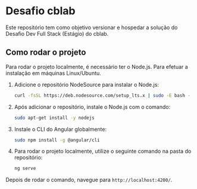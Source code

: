 # Desafio cblab

Este repositório tem como objetivo versionar e hospedar a solução do Desafio Dev Full Stack (Estágio) do cblab.

## Como rodar o projeto

Para rodar o projeto localmente, é necessário ter o Node.js. Para efetuar a instalação em máquinas Linux/Ubuntu.

1. Adicione o repositório NodeSource para instalar o Node.js:

   ```bash
   curl -fsSL https://deb.nodesource.com/setup_lts.x | sudo -E bash -
   ```

2. Após adicionar o repositório, instale o Node.js com o comando:

   ```bash
   sudo apt-get install -y nodejs
   ```

3. Instale o CLI do Angular globalmente:

   ```bash
   sudo npm install -g @angular/cli
   ```

4. Para rodar o projeto localmente, utilize o seguinte comando na pasta do repositório:

   ```bash
   ng serve
   ```

Depois de rodar o comando, navegue para `http://localhost:4200/`.

